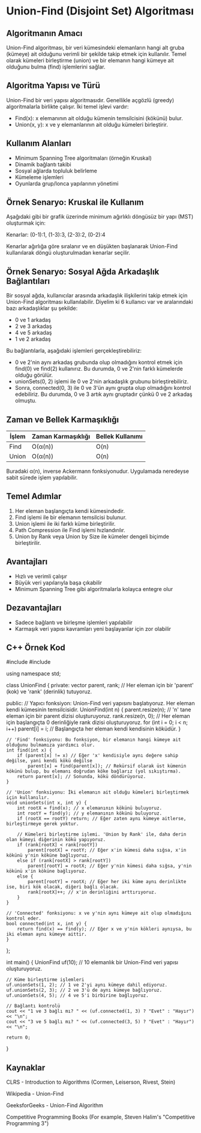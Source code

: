 # Union-Find (Disjoint Set) Algoritması

## Algoritmanın Amacı

Union-Find algoritması, bir veri kümesindeki elemanların hangi alt gruba (kümeye) ait olduğunu verimli bir şekilde takip etmek için kullanılır. Temel olarak kümeleri birleştirme (union) ve bir elemanın hangi kümeye ait olduğunu bulma (find) işlemlerini sağlar.

## Algoritma Yapısı ve Türü

Union-Find bir veri yapısı algoritmasıdır. Genellikle açgözlü (greedy) algoritmalarla birlikte çalışır. İki temel işlevi vardır:

- Find(x): x elemanının ait olduğu kümenin temsilcisini (kökünü) bulur.
- Union(x, y): x ve y elemanlarının ait olduğu kümeleri birleştirir.

## Kullanım Alanları

- Minimum Spanning Tree algoritmaları (örneğin Kruskal)
- Dinamik bağlantı takibi
- Sosyal ağlarda topluluk belirleme
- Kümeleme işlemleri
- Oyunlarda grup/lonca yapılarının yönetimi

## Örnek Senaryo: Kruskal ile Kullanım

Aşağıdaki gibi bir grafik üzerinde minimum ağırlıklı döngüsüz bir yapı (MST) oluşturmak için:

Kenarlar: (0-1):1, (1-3):3, (2-3):2, (0-2):4

Kenarlar ağırlığa göre sıralanır ve en düşükten başlanarak Union-Find kullanılarak döngü oluşturulmadan kenarlar seçilir.

## Örnek Senaryo: Sosyal Ağda Arkadaşlık Bağlantıları

Bir sosyal ağda, kullanıcılar arasında arkadaşlık ilişkilerini takip etmek için Union-Find algoritması kullanılabilir. Diyelim ki 6 kullanıcı var ve aralarındaki bazı arkadaşlıklar şu şekilde:

- 0 ve 1 arkadaş
- 2 ve 3 arkadaş
- 4 ve 5 arkadaş
- 1 ve 2 arkadaş

Bu bağlantılarla, aşağıdaki işlemleri gerçekleştirebiliriz:

- 0 ve 2'nin aynı arkadaş grubunda olup olmadığını kontrol etmek için find(0) ve find(2) kullanırız. Bu durumda, 0 ve 2'nin farklı kümelerde olduğu görülür.
- unionSets(0, 2) işlemi ile 0 ve 2'nin arkadaşlık grubunu birleştirebiliriz.
- Sonra, connected(0, 3) ile 0 ve 3'ün aynı grupta olup olmadığını kontrol edebiliriz. Bu durumda, 0 ve 3 artık aynı gruptadır çünkü 0 ve 2 arkadaş olmuştu.

## Zaman ve Bellek Karmaşıklığı

| İşlem     | Zaman Karmaşıklığı | Bellek Kullanımı |
|-----------|--------------------|------------------|
| Find      | O(α(n))            | O(n)             |
| Union     | O(α(n))            | O(n)             |

Buradaki α(n), inverse Ackermann fonksiyonudur. Uygulamada neredeyse sabit sürede işlem yapılabilir.

## Temel Adımlar

1. Her eleman başlangıçta kendi kümesindedir.
2. Find işlemi ile bir elemanın temsilcisi bulunur.
3. Union işlemi ile iki farklı küme birleştirilir.
4. Path Compression ile Find işlemi hızlandırılır.
5. Union by Rank veya Union by Size ile kümeler dengeli biçimde birleştirilir.

## Avantajları

- Hızlı ve verimli çalışır
- Büyük veri yapılarıyla başa çıkabilir
- Minimum Spanning Tree gibi algoritmalarla kolayca entegre olur

## Dezavantajları

- Sadece bağlantı ve birleşme işlemleri yapılabilir
- Karmaşık veri yapısı kavramları yeni başlayanlar için zor olabilir

## C++ Örnek Kod

#include <iostream>
#include <vector>

using namespace std;

class UnionFind {
private:
    vector<int> parent, rank; // Her eleman için bir 'parent' (kok) ve 'rank' (derinlik) tutuyoruz.

public:
    // Yapıcı fonksiyon: Union-Find veri yapısını başlatıyoruz. Her eleman kendi kümesinin temsilcisidir.
    UnionFind(int n) {
        parent.resize(n); // 'n' tane eleman için bir parent dizisi oluşturuyoruz.
        rank.resize(n, 0); // Her eleman için başlangıçta 0 derinliğiyle rank dizisi oluşturuyoruz.
        for (int i = 0; i < n; i++)
            parent[i] = i; // Başlangıçta her eleman kendi kendisinin köküdür.
    }

    // 'Find' fonksiyonu: Bu fonksiyon, bir elemanın hangi kümeye ait olduğunu bulmamıza yardımcı olur.
    int find(int x) {
        if (parent[x] != x) // Eğer 'x' kendisiyle aynı değere sahip değilse, yani kendi kökü değilse
            parent[x] = find(parent[x]); // Rekürsif olarak üst kümenin kökünü bulup, bu elemanı doğrudan köke bağlarız (yol sıkıştırma).
        return parent[x]; // Sonunda, kökü döndürüyoruz.
    }

    // 'Union' fonksiyonu: İki elemanın ait olduğu kümeleri birleştirmek için kullanılır.
    void unionSets(int x, int y) {
        int rootX = find(x); // x elemanının kökünü buluyoruz.
        int rootY = find(y); // y elemanının kökünü buluyoruz.
        if (rootX == rootY) return; // Eğer zaten aynı kümeye aitlerse, birleştirmeye gerek yoktur.

        // Kümeleri birleştirme işlemi. 'Union by Rank' ile, daha derin olan kümeyi diğerinin kökü yapıyoruz.
        if (rank[rootX] < rank[rootY])
            parent[rootX] = rootY; // Eğer x'in kümesi daha sığsa, x'in kökünü y'nin köküne bağlıyoruz.
        else if (rank[rootX] > rank[rootY])
            parent[rootY] = rootX; // Eğer y'nin kümesi daha sığsa, y'nin kökünü x'in köküne bağlıyoruz.
        else {
            parent[rootY] = rootX; // Eğer her iki küme aynı derinlikte ise, biri kök olacak, diğeri bağlı olacak.
            rank[rootX]++; // x'in derinliğini arttırıyoruz.
        }
    }

    // 'Connected' fonksiyonu: x ve y'nin aynı kümeye ait olup olmadığını kontrol eder.
    bool connected(int x, int y) {
        return find(x) == find(y); // Eğer x ve y'nin kökleri aynıysa, bu iki eleman aynı kümeye aittir.
    }
};

int main() {
    UnionFind uf(10); // 10 elemanlık bir Union-Find veri yapısı oluşturuyoruz.

    // Küme birleştirme işlemleri
    uf.unionSets(1, 2); // 1 ve 2'yi aynı kümeye dahil ediyoruz.
    uf.unionSets(2, 3); // 2 ve 3'ü de aynı kümeye bağlıyoruz.
    uf.unionSets(4, 5); // 4 ve 5'i birbirine bağlıyoruz.

    // Bağlantı kontrolü
    cout << "1 ve 3 bağlı mı? " << (uf.connected(1, 3) ? "Evet" : "Hayır") << "\n";
    cout << "3 ve 5 bağlı mı? " << (uf.connected(3, 5) ? "Evet" : "Hayır") << "\n";

    return 0;
}
## Kaynaklar
CLRS - Introduction to Algorithms (Cormen, Leiserson, Rivest, Stein)

Wikipedia - Union-Find

GeeksforGeeks - Union-Find Algorithm

Competitive Programming Books (For example, Steven Halim's "Competitive Programming 3")
